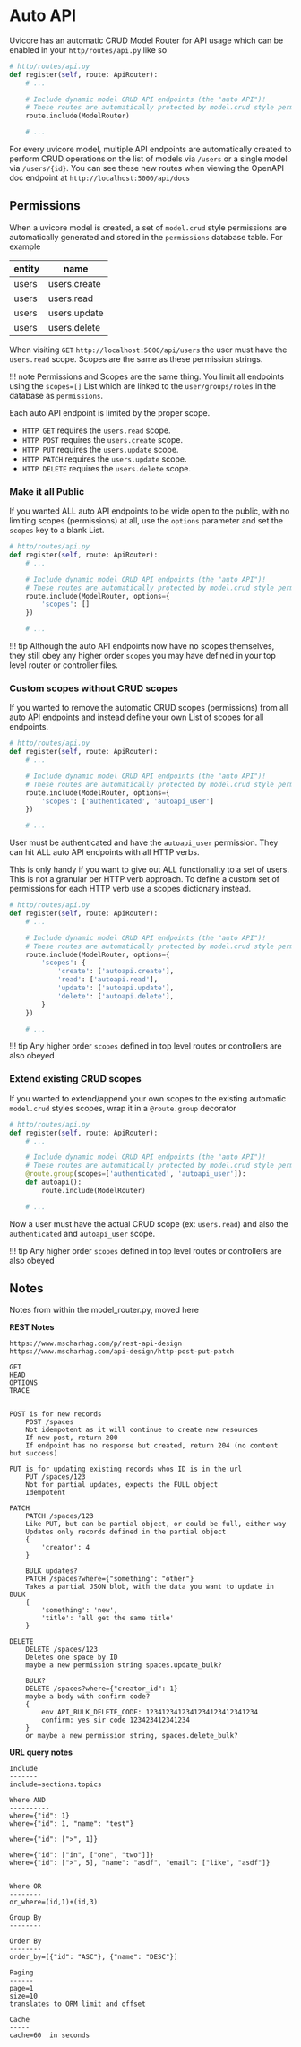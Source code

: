 # Auto API


Uvicore has an automatic CRUD Model Router for API usage which can be enabled in your `http/routes/api.py` like so

```python
# http/routes/api.py
def register(self, route: ApiRouter):
    # ...

    # Include dynamic model CRUD API endpoints (the "auto API")!
    # These routes are automatically protected by model.crud style permissions.
    route.include(ModelRouter)

    # ...
```

For every uvicore model, multiple API endpoints are automatically created to perform CRUD operations on the list of models via `/users` or a single model via `/users/{id}`.  You can see these new routes when viewing the OpenAPI doc endpoint at `http://localhost:5000/api/docs`


## Permissions

When a uvicore model is created, a set of `model.crud` style permissions are automatically generated and stored in the `permissions` database table.  For example

| entity      | name        |
| ----------- | ----------- |
| users       | users.create|
| users       | users.read  |
| users       | users.update|
| users       | users.delete|

When visiting `GET` `http://localhost:5000/api/users` the user must have the `users.read` scope.  Scopes are the same as these permission strings.

!!! note
    Permissions and Scopes are the same thing.  You limit all endpoints using the `scopes=[]` List which are linked to the `user/groups/roles` in the database as `permissions`.

Each auto API endpoint is limited by the proper scope.

- `HTTP GET` requires the `users.read` scope.
- `HTTP POST` requires the `users.create` scope.
- `HTTP PUT` requires the `users.update` scope.
- `HTTP PATCH` requires the `users.update` scope.
- `HTTP DELETE` requires the `users.delete` scope.


### Make it all Public

If you wanted ALL auto API endpoints to be wide open to the public, with no limiting scopes (permissions) at all, use the `options` parameter and set the `scopes` key to a blank List.

```python
# http/routes/api.py
def register(self, route: ApiRouter):
    # ...

    # Include dynamic model CRUD API endpoints (the "auto API")!
    # These routes are automatically protected by model.crud style permissions.
    route.include(ModelRouter, options={
        'scopes': []
    })

    # ...
```

!!! tip
    Although the auto API endpoints now have no scopes themselves, they still obey any higher order `scopes` you may have defined in your top level router or controller files.


### Custom scopes without CRUD scopes

If you wanted to remove the automatic CRUD scopes (permissions) from all auto API endpoints and instead define your own List of scopes for all endpoints.

```python
# http/routes/api.py
def register(self, route: ApiRouter):
    # ...

    # Include dynamic model CRUD API endpoints (the "auto API")!
    # These routes are automatically protected by model.crud style permissions.
    route.include(ModelRouter, options={
        'scopes': ['authenticated', 'autoapi_user']
    })

    # ...
```
User must be authenticated and have the `autoapi_user` permission.  They can hit ALL auto API endpoints with all HTTP verbs.

This is only handy if you want to give out ALL functionality to a set of users.  This is not a granular per HTTP verb approach.  To define a custom set of permissions for each HTTP verb use a scopes dictionary instead.


```python
# http/routes/api.py
def register(self, route: ApiRouter):
    # ...

    # Include dynamic model CRUD API endpoints (the "auto API")!
    # These routes are automatically protected by model.crud style permissions.
    route.include(ModelRouter, options={
        'scopes': {
            'create': ['autoapi.create'],
            'read': ['autoapi.read'],
            'update': ['autoapi.update'],
            'delete': ['autoapi.delete'],
        }
    })

    # ...
```



!!! tip
    Any higher order `scopes` defined in top level routes or controllers are also obeyed


### Extend existing CRUD scopes

If you wanted to extend/append your own scopes to the existing automatic `model.crud` styles scopes, wrap it in a `@route.group` decorator

```python
# http/routes/api.py
def register(self, route: ApiRouter):
    # ...

    # Include dynamic model CRUD API endpoints (the "auto API")!
    # These routes are automatically protected by model.crud style permissions.
    @route.group(scopes=['authenticated', 'autoapi_user']):
    def autoapi():
        route.include(ModelRouter)

    # ...
```
Now a user must have the actual CRUD scope (ex: `users.read`) and also the `authenticated` and `autoapi_user` scope.

!!! tip
    Any higher order `scopes` defined in top level routes or controllers are also obeyed





## Notes

Notes from within the model_router.py, moved here


**REST Notes**
```
https://www.mscharhag.com/p/rest-api-design
https://www.mscharhag.com/api-design/http-post-put-patch

GET
HEAD
OPTIONS
TRACE


POST is for new records
    POST /spaces
    Not idempotent as it will continue to create new resources
    If new post, return 200
    If endpoint has no response but created, return 204 (no content but success)

PUT is for updating existing records whos ID is in the url
    PUT /spaces/123
    Not for partial updates, expects the FULL object
    Idempotent

PATCH
    PATCH /spaces/123
    Like PUT, but can be partial object, or could be full, either way
    Updates only records defined in the partial object
    {
        'creator': 4
    }

    BULK updates?
    PATCH /spaces?where={"something": "other"}
    Takes a partial JSON blob, with the data you want to update in BULK
    {
        'something': 'new',
        'title': 'all get the same title'
    }

DELETE
    DELETE /spaces/123
    Deletes one space by ID
    maybe a new permission string spaces.update_bulk?

    BULK?
    DELETE /spaces?where={"creator_id": 1}
    maybe a body with confirm code?
    {
        env API_BULK_DELETE_CODE: 1234123412341234123412341234
        confirm: yes sir code 123423412341234
    }
    or maybe a new permission string, spaces.delete_bulk?

```


**URL query notes**
```
Include
-------
include=sections.topics

Where AND
----------
where={"id": 1}
where={"id": 1, "name": "test"}

where={"id": [">", 1]}

where={"id": ["in", ["one", "two"]]}
where={"id": [">", 5], "name": "asdf", "email": ["like", "asdf"]}


Where OR
--------
or_where=(id,1)+(id,3)

Group By
--------

Order By
--------
order_by=[{"id": "ASC"}, {"name": "DESC"}]

Paging
------
page=1
size=10
translates to ORM limit and offset

Cache
-----
cache=60  in seconds
```
